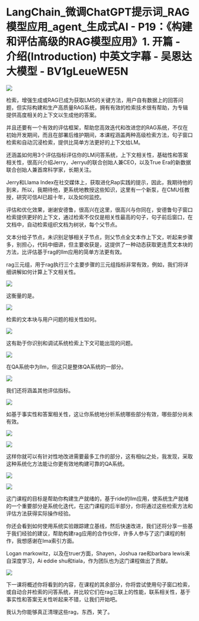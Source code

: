 # LangChain_微调ChatGPT提示词_RAG模型应用_agent_生成式AI - P19：《构建和评估高级的RAG模型应用》1. 开篇 - 介绍(Introduction) 中英文字幕 - 吴恩达大模型 - BV1gLeueWE5N

![](img/616bb569c02f91a0db89508e3bcdef71_0.png)

检索，增强生成或RAG已成为获取LMS的关键方法，用户自有数据上的回答问题，但实际构建和生产高质量RAG系统，拥有有效的检索技术很有帮助，为专辑提供高度相关的上下文以生成他的答案。

并且还要有一个有效的评估框架，帮助您高效迭代和改进您的RAG系统，不仅在初始开发期间，而且在部署后维护期间，本课程涵盖两种高级检索方法，句子窗口检索和自动沉浸检索，提供比简单方法更好的上下文给LM。

还涵盖如何用3个评估指标评估你的LM问答系统，上下文相关性，基础性和答案相关性，很高兴介绍Jerry，Jerryu的联合创始人兼CEO，以及True Era的新数据联合创始人兼首席科学家，长期关注。

Jerry和Llama Index在社交媒体上，获取进化Rap实践的提示，因此，我期待他的到来，所以，我期待他，更系统地教授这些知识，这里有一个新泵，在CMU任教授，研究可信AI已超十年，以及如何监控。

评估和优化效果，谢谢安德鲁，很高兴在这里，很高兴与你同在，安德鲁句子窗口检索提供更好的上下文，通过检索不仅仅是相关性最高的句子，句子前后窗口，在文档中，自动检索组织文档为树状，每个父节点。

文本分给子节点，未识别足够相关子节点，则父节点全文本作上下文，听起来步骤多，别担心，代码中细讲，但主要收获是，这提供了一种动态获取更连贯文本块的方法，比评估基于rag的llm应用的简单方法更有效。

rag三元组，用于rag执行三个主要步骤的三元组指标非常有效，例如，我们将详细讲解如何计算上下文相关性。



![](img/616bb569c02f91a0db89508e3bcdef71_2.png)

这衡量的是。

![](img/616bb569c02f91a0db89508e3bcdef71_4.png)

检索的文本块与用户问题的相关性如何。

![](img/616bb569c02f91a0db89508e3bcdef71_6.png)

这有助于你识别和调试系统检索上下文可能出现的问题。

![](img/616bb569c02f91a0db89508e3bcdef71_8.png)

在QA系统中为llm，但这只是整体QA系统的一部分。

![](img/616bb569c02f91a0db89508e3bcdef71_10.png)

我们还将涵盖其他评估指标。

![](img/616bb569c02f91a0db89508e3bcdef71_12.png)

如基于事实性和答案相关性，这让你系统地分析系统哪些部分有效，哪些部分尚未有效。

![](img/616bb569c02f91a0db89508e3bcdef71_14.png)

![](img/616bb569c02f91a0db89508e3bcdef71_15.png)

这样你就可以有针对性地改进需要最多工作的部分，这有相似之处，我发现，采取这种系统化方法能让你更有效地构建可靠的QA系统。



![](img/616bb569c02f91a0db89508e3bcdef71_17.png)

![](img/616bb569c02f91a0db89508e3bcdef71_18.png)

这门课程的目标是帮助你构建生产就绪的，基于ride的llm应用，使系统生产就绪的一个重要部分是系统化迭代，在这门课程的后半部分，你将通过这些检索方法和评估方法获得实际操作经验。

你还会看到如何使用系统实验跟踪建立基线，然后快速改进，我们还将分享一些基于我们经验的建议，帮助构建rag应用的合作伙伴，许多人参与了这门课程的制作，我想感谢在lma索引方面。

Logan markowitz，以及在truer方面，Shayen，Joshua rae和barbara lewis来自深度学习，Ai eddie shu和tiala，作为团队也为这门课程做出了贡献。



![](img/616bb569c02f91a0db89508e3bcdef71_20.png)

下一课将概述你将看到的内容，在课程的其余部分，你将尝试使用句子窗口检索，或自动合并检索的问答系统，并比较它们在rag三联上的性能，联系相关性，基于事实性和答案无关性听起来不错，让我们开始吧。

我认为你能够真正清理这些rag，东西，笑了。